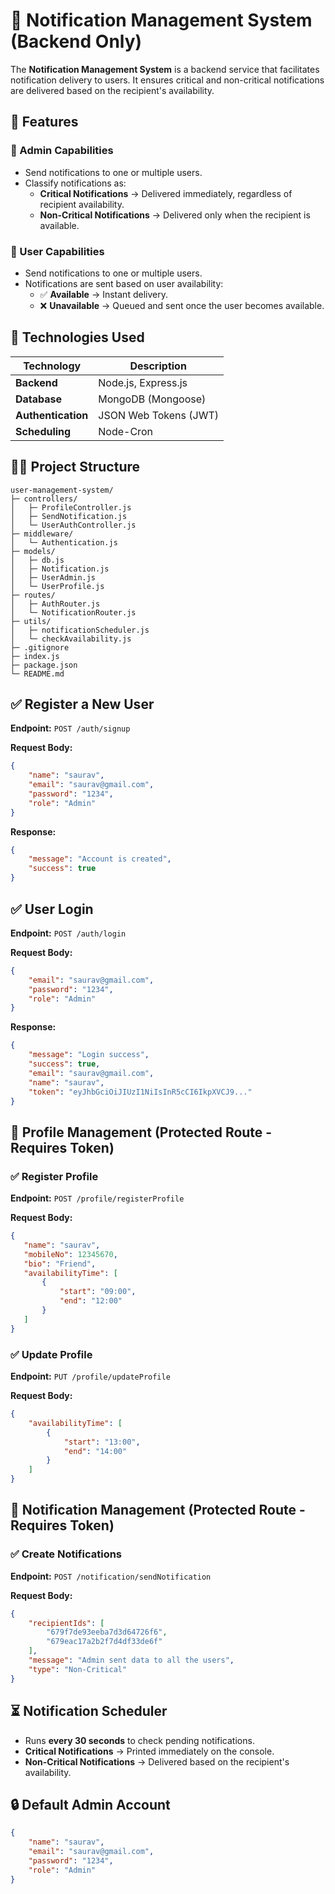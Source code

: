 # 📢 Notification Management System (Backend Only)

The **Notification Management System** is a backend service that facilitates notification delivery to users. It ensures critical and non-critical notifications are delivered based on the recipient's availability.

## 🚀 Features

### 🔹 Admin Capabilities

- Send notifications to one or multiple users.
- Classify notifications as:
  - **Critical Notifications** → Delivered immediately, regardless of recipient availability.
  - **Non-Critical Notifications** → Delivered only when the recipient is available.

### 🔹 User Capabilities

- Send notifications to one or multiple users.
- Notifications are sent based on user availability:
  - ✅ **Available** → Instant delivery.
  - ❌ **Unavailable** → Queued and sent once the user becomes available.

## 🤔 Technologies Used

| Technology         | Description           |
| ------------------ | --------------------- |
| **Backend**        | Node.js, Express.js   |
| **Database**       | MongoDB (Mongoose)    |
| **Authentication** | JSON Web Tokens (JWT) |
| **Scheduling**     | Node-Cron             |

## 💂‍♂️ Project Structure

```plaintext
user-management-system/
├─ controllers/
│   ├─ ProfileController.js
│   ├─ SendNotification.js
│   └─ UserAuthController.js
├─ middleware/
│   └─ Authentication.js
├─ models/
│   ├─ db.js
│   ├─ Notification.js
│   ├─ UserAdmin.js
│   └─ UserProfile.js
├─ routes/
│   ├─ AuthRouter.js
│   └─ NotificationRouter.js
├─ utils/
│   ├─ notificationScheduler.js
│   └─ checkAvailability.js
├─ .gitignore
├─ index.js
├─ package.json
└─ README.md
```

## ✅ Register a New User

**Endpoint:** `POST /auth/signup`

**Request Body:**

```json
{
    "name": "saurav",
    "email": "saurav@gmail.com",
    "password": "1234",
    "role": "Admin"
}
```

**Response:**

```json
{
    "message": "Account is created",
    "success": true
}
```

## ✅ User Login

**Endpoint:** `POST /auth/login`

**Request Body:**

```json
{
    "email": "saurav@gmail.com",
    "password": "1234",
    "role": "Admin"
}
```

**Response:**

```json
{
    "message": "Login success",
    "success": true,
    "email": "saurav@gmail.com",
    "name": "saurav",
    "token": "eyJhbGciOiJIUzI1NiIsInR5cCI6IkpXVCJ9..."
}
```

## 🔧 Profile Management (Protected Route - Requires Token)

### ✅ Register Profile

**Endpoint:** `POST /profile/registerProfile`

**Request Body:**

```json
{
   "name": "saurav",
   "mobileNo": 12345670,
   "bio": "Friend",
   "availabilityTime": [
       {
           "start": "09:00",
           "end": "12:00"
       }
   ]
}
```

### ✅ Update Profile

**Endpoint:** `PUT /profile/updateProfile`

**Request Body:**

```json
{
    "availabilityTime": [
        {
            "start": "13:00",
            "end": "14:00"
        }
    ]
}
```

## 📢 Notification Management (Protected Route - Requires Token)

### ✅ Create Notifications

**Endpoint:** `POST /notification/sendNotification`

**Request Body:**

```json
{
    "recipientIds": [  
        "679f7de93eeba7d3d64726f6",
        "679eac17a2b2f7d4df33de6f"
    ],
    "message": "Admin sent data to all the users",
    "type": "Non-Critical"
}
```

## ⏳ Notification Scheduler

- Runs **every 30 seconds** to check pending notifications.
- **Critical Notifications** → Printed immediately on the console.
- **Non-Critical Notifications** → Delivered based on the recipient's availability.

## 🔒 Default Admin Account

```json
{
    "name": "saurav",
    "email": "saurav@gmail.com",
    "password": "1234",
    "role": "Admin"
}
```

